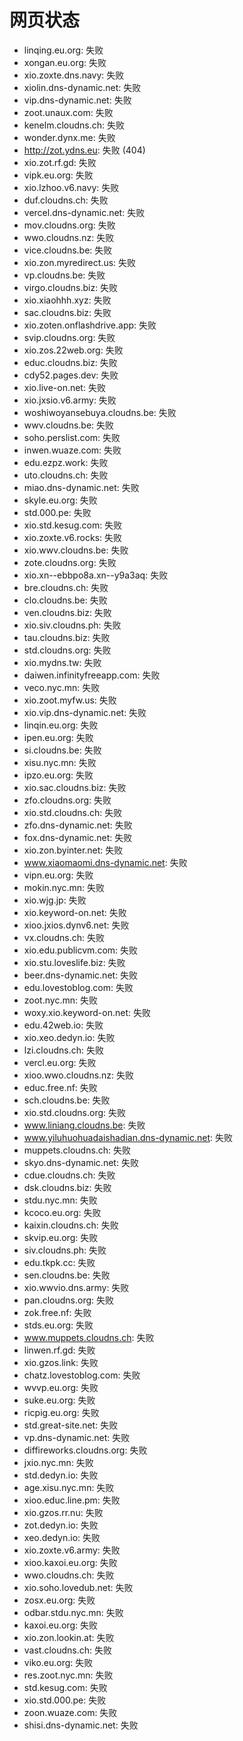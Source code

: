 # 网页状态
- linqing.eu.org: 失败
- xongan.eu.org: 失败
- xio.zoxte.dns.navy: 失败
- xiolin.dns-dynamic.net: 失败
- vip.dns-dynamic.net: 失败
- zoot.unaux.com: 失败
- kenelm.cloudns.ch: 失败
- wonder.dynx.me: 失败
- http://zot.ydns.eu: 失败 (404)
- xio.zot.rf.gd: 失败
- vipk.eu.org: 失败
- xio.lzhoo.v6.navy: 失败
- duf.cloudns.ch: 失败
- vercel.dns-dynamic.net: 失败
- mov.cloudns.org: 失败
- wwo.cloudns.nz: 失败
- vice.cloudns.be: 失败
- xio.zon.myredirect.us: 失败
- vp.cloudns.be: 失败
- virgo.cloudns.biz: 失败
- xio.xiaohhh.xyz: 失败
- sac.cloudns.biz: 失败
- xio.zoten.onflashdrive.app: 失败
- svip.cloudns.org: 失败
- xio.zos.22web.org: 失败
- educ.cloudns.biz: 失败
- cdy52.pages.dev: 失败
- xio.live-on.net: 失败
- xio.jxsio.v6.army: 失败
- woshiwoyansebuya.cloudns.be: 失败
- wwv.cloudns.be: 失败
- soho.perslist.com: 失败
- inwen.wuaze.com: 失败
- edu.ezpz.work: 失败
- uto.cloudns.ch: 失败
- miao.dns-dynamic.net: 失败
- skyle.eu.org: 失败
- std.000.pe: 失败
- xio.std.kesug.com: 失败
- xio.zoxte.v6.rocks: 失败
- xio.wwv.cloudns.be: 失败
- zote.cloudns.org: 失败
- xio.xn--ebbpo8a.xn--y9a3aq: 失败
- bre.cloudns.ch: 失败
- clo.cloudns.be: 失败
- ven.cloudns.biz: 失败
- xio.siv.cloudns.ph: 失败
- tau.cloudns.biz: 失败
- std.cloudns.org: 失败
- xio.mydns.tw: 失败
- daiwen.infinityfreeapp.com: 失败
- veco.nyc.mn: 失败
- xio.zoot.myfw.us: 失败
- xio.vip.dns-dynamic.net: 失败
- linqin.eu.org: 失败
- ipen.eu.org: 失败
- si.cloudns.be: 失败
- xisu.nyc.mn: 失败
- ipzo.eu.org: 失败
- xio.sac.cloudns.biz: 失败
- zfo.cloudns.org: 失败
- xio.std.cloudns.ch: 失败
- zfo.dns-dynamic.net: 失败
- fox.dns-dynamic.net: 失败
- xio.zon.byinter.net: 失败
- www.xiaomaomi.dns-dynamic.net: 失败
- vipn.eu.org: 失败
- mokin.nyc.mn: 失败
- xio.wjg.jp: 失败
- xio.keyword-on.net: 失败
- xioo.jxios.dynv6.net: 失败
- vx.cloudns.ch: 失败
- xio.edu.publicvm.com: 失败
- xio.stu.loveslife.biz: 失败
- beer.dns-dynamic.net: 失败
- edu.lovestoblog.com: 失败
- zoot.nyc.mn: 失败
- woxy.xio.keyword-on.net: 失败
- edu.42web.io: 失败
- xio.xeo.dedyn.io: 失败
- lzi.cloudns.ch: 失败
- vercl.eu.org: 失败
- xioo.wwo.cloudns.nz: 失败
- educ.free.nf: 失败
- sch.cloudns.be: 失败
- xio.std.cloudns.org: 失败
- www.liniang.cloudns.be: 失败
- www.yiluhuohuadaishadian.dns-dynamic.net: 失败
- muppets.cloudns.ch: 失败
- skyo.dns-dynamic.net: 失败
- cdue.cloudns.ch: 失败
- dsk.cloudns.biz: 失败
- stdu.nyc.mn: 失败
- kcoco.eu.org: 失败
- kaixin.cloudns.ch: 失败
- skvip.eu.org: 失败
- siv.cloudns.ph: 失败
- edu.tkpk.cc: 失败
- sen.cloudns.be: 失败
- xio.wwvio.dns.army: 失败
- pan.cloudns.org: 失败
- zok.free.nf: 失败
- stds.eu.org: 失败
- www.muppets.cloudns.ch: 失败
- linwen.rf.gd: 失败
- xio.gzos.link: 失败
- chatz.lovestoblog.com: 失败
- wvvp.eu.org: 失败
- suke.eu.org: 失败
- ricpig.eu.org: 失败
- std.great-site.net: 失败
- vp.dns-dynamic.net: 失败
- diffireworks.cloudns.org: 失败
- jxio.nyc.mn: 失败
- std.dedyn.io: 失败
- age.xisu.nyc.mn: 失败
- xioo.educ.line.pm: 失败
- xio.gzos.rr.nu: 失败
- zot.dedyn.io: 失败
- xeo.dedyn.io: 失败
- xio.zoxte.v6.army: 失败
- xioo.kaxoi.eu.org: 失败
- wwo.cloudns.ch: 失败
- xio.soho.lovedub.net: 失败
- zosx.eu.org: 失败
- odbar.stdu.nyc.mn: 失败
- kaxoi.eu.org: 失败
- xio.zon.lookin.at: 失败
- vast.cloudns.ch: 失败
- viko.eu.org: 失败
- res.zoot.nyc.mn: 失败
- std.kesug.com: 失败
- xio.std.000.pe: 失败
- zoon.wuaze.com: 失败
- shisi.dns-dynamic.net: 失败
